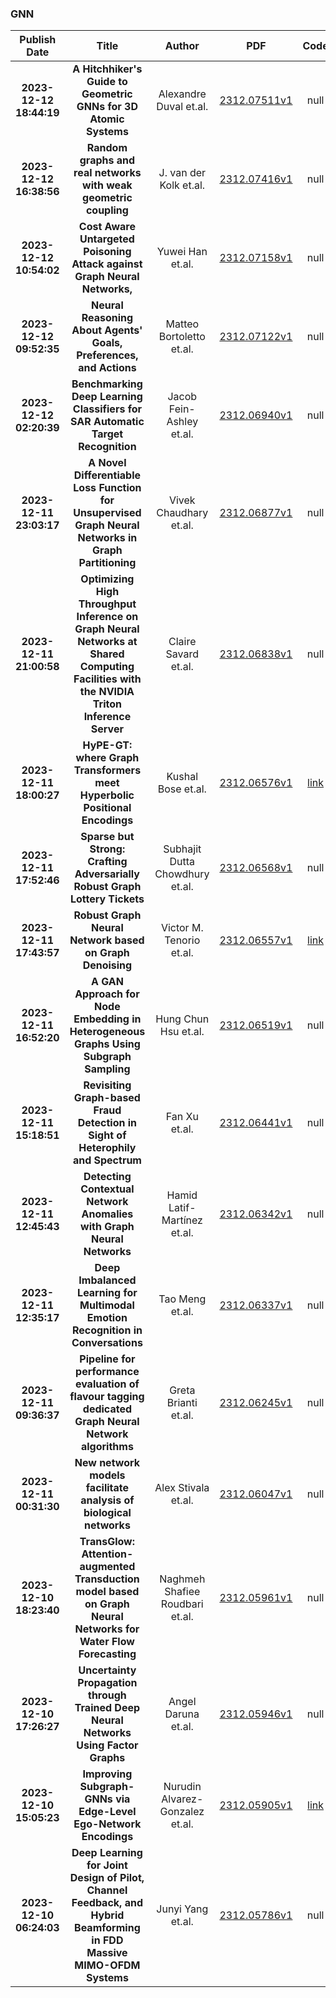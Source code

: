 
### GNN
|Publish Date|Title|Author|PDF|Code|
| :---: | :---: | :---: | :---: | :---: |
|**2023-12-12 18:44:19**|**A Hitchhiker's Guide to Geometric GNNs for 3D Atomic Systems**|Alexandre Duval et.al.|[2312.07511v1](http://arxiv.org/abs/2312.07511v1)|null|
|**2023-12-12 16:38:56**|**Random graphs and real networks with weak geometric coupling**|J. van der Kolk et.al.|[2312.07416v1](http://arxiv.org/abs/2312.07416v1)|null|
|**2023-12-12 10:54:02**|**Cost Aware Untargeted Poisoning Attack against Graph Neural Networks,**|Yuwei Han et.al.|[2312.07158v1](http://arxiv.org/abs/2312.07158v1)|null|
|**2023-12-12 09:52:35**|**Neural Reasoning About Agents' Goals, Preferences, and Actions**|Matteo Bortoletto et.al.|[2312.07122v1](http://arxiv.org/abs/2312.07122v1)|null|
|**2023-12-12 02:20:39**|**Benchmarking Deep Learning Classifiers for SAR Automatic Target   Recognition**|Jacob Fein-Ashley et.al.|[2312.06940v1](http://arxiv.org/abs/2312.06940v1)|null|
|**2023-12-11 23:03:17**|**A Novel Differentiable Loss Function for Unsupervised Graph Neural   Networks in Graph Partitioning**|Vivek Chaudhary et.al.|[2312.06877v1](http://arxiv.org/abs/2312.06877v1)|null|
|**2023-12-11 21:00:58**|**Optimizing High Throughput Inference on Graph Neural Networks at Shared   Computing Facilities with the NVIDIA Triton Inference Server**|Claire Savard et.al.|[2312.06838v1](http://arxiv.org/abs/2312.06838v1)|null|
|**2023-12-11 18:00:27**|**HyPE-GT: where Graph Transformers meet Hyperbolic Positional Encodings**|Kushal Bose et.al.|[2312.06576v1](http://arxiv.org/abs/2312.06576v1)|[link](https://github.com/kushalbose92/hype-gt)|
|**2023-12-11 17:52:46**|**Sparse but Strong: Crafting Adversarially Robust Graph Lottery Tickets**|Subhajit Dutta Chowdhury et.al.|[2312.06568v1](http://arxiv.org/abs/2312.06568v1)|null|
|**2023-12-11 17:43:57**|**Robust Graph Neural Network based on Graph Denoising**|Victor M. Tenorio et.al.|[2312.06557v1](http://arxiv.org/abs/2312.06557v1)|[link](https://github.com/vmtenorio/robust_gnn)|
|**2023-12-11 16:52:20**|**A GAN Approach for Node Embedding in Heterogeneous Graphs Using Subgraph   Sampling**|Hung Chun Hsu et.al.|[2312.06519v1](http://arxiv.org/abs/2312.06519v1)|null|
|**2023-12-11 15:18:51**|**Revisiting Graph-based Fraud Detection in Sight of Heterophily and   Spectrum**|Fan Xu et.al.|[2312.06441v1](http://arxiv.org/abs/2312.06441v1)|null|
|**2023-12-11 12:45:43**|**Detecting Contextual Network Anomalies with Graph Neural Networks**|Hamid Latif-Martínez et.al.|[2312.06342v1](http://arxiv.org/abs/2312.06342v1)|null|
|**2023-12-11 12:35:17**|**Deep Imbalanced Learning for Multimodal Emotion Recognition in   Conversations**|Tao Meng et.al.|[2312.06337v1](http://arxiv.org/abs/2312.06337v1)|null|
|**2023-12-11 09:36:37**|**Pipeline for performance evaluation of flavour tagging dedicated Graph   Neural Network algorithms**|Greta Brianti et.al.|[2312.06245v1](http://arxiv.org/abs/2312.06245v1)|null|
|**2023-12-11 00:31:30**|**New network models facilitate analysis of biological networks**|Alex Stivala et.al.|[2312.06047v1](http://arxiv.org/abs/2312.06047v1)|null|
|**2023-12-10 18:23:40**|**TransGlow: Attention-augmented Transduction model based on Graph Neural   Networks for Water Flow Forecasting**|Naghmeh Shafiee Roudbari et.al.|[2312.05961v1](http://arxiv.org/abs/2312.05961v1)|null|
|**2023-12-10 17:26:27**|**Uncertainty Propagation through Trained Deep Neural Networks Using   Factor Graphs**|Angel Daruna et.al.|[2312.05946v1](http://arxiv.org/abs/2312.05946v1)|null|
|**2023-12-10 15:05:23**|**Improving Subgraph-GNNs via Edge-Level Ego-Network Encodings**|Nurudin Alvarez-Gonzalez et.al.|[2312.05905v1](http://arxiv.org/abs/2312.05905v1)|[link](https://github.com/nur-ag/elene)|
|**2023-12-10 06:24:03**|**Deep Learning for Joint Design of Pilot, Channel Feedback, and Hybrid   Beamforming in FDD Massive MIMO-OFDM Systems**|Junyi Yang et.al.|[2312.05786v1](http://arxiv.org/abs/2312.05786v1)|null|
